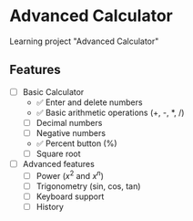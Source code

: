 # Advanced Calculator

Learning project "Advanced Calculator"

## Features

- [ ] Basic Calculator
  - &#9989; Enter and delete numbers
  - &#9989; Basic arithmetic operations (+, -, \*, /)
  - [ ] Decimal numbers
  - [ ] Negative numbers
  - &#9989; Percent button (%)
  - [ ] Square root
- [ ] Advanced features
  - [ ] Power ($x^{2}$ and $x^{n}$)
  - [ ] Trigonometry (sin, cos, tan)
  - [ ] Keyboard support
  - [ ] History
